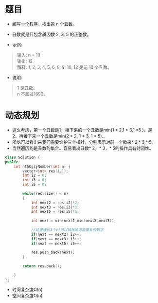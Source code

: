# 题目
* 编写一个程序，找出第 n 个丑数。

* 丑数就是只包含质因数 2, 3, 5 的正整数。

* 示例:

> 输入: n = 10  
> 输出: 12  
> 解释: 1, 2, 3, 4, 5, 6, 8, 9, 10, 12 是前 10 个丑数。  

* 说明:  

> 1 是丑数。  
> n 不超过1690。

# 动态规划
* 这么考虑，第一个丑数是1，接下来的一个丑数是min(1 * 2,1 * 3,1 *5 )。是2，再接下来一个丑数是min(2 * 2, 1 * 3, 1 * 5)...
* 所以可以看出来我们需要维护三个指针，分别表示对前一个数来* 2,* 3,* 5。
* 当然遍历的是丑数的集合。容易看出丑数* 2，* 3，* 5的操作具有封闭性。
```cpp
class Solution {
public:
    int nthUglyNumber(int n) {
        vector<int> res(1,1);
        int i2 = 0;
        int i3 = 0;
        int i5 = 0;
        
        while(res.size() < n)
        {
            int next2 = res[i2]*2;
            int next3 = res[i3]*3;
            int next5 = res[i5]*5;
            
            int next = min(next2,min(next3,next5));
            
            //这里通过3个if可以排除掉可能重复的数字
            if(next == next2) i2++;
            if(next == next3) i3++;
            if(next == next5) i5++;
            
            res.push_back(next);
        }
        
        return res.back();
        
    }
};
```
* 时间复杂度O(n)
* 空间复杂度O(n)